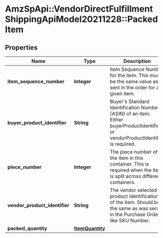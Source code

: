 # AmzSpApi::VendorDirectFulfillmentShippingApiModel20211228::PackedItem

## Properties
Name | Type | Description | Notes
------------ | ------------- | ------------- | -------------
**item_sequence_number** | **Integer** | Item Sequence Number for the item. This must be the same value as sent in the order for a given item. | 
**buyer_product_identifier** | **String** | Buyer&#x27;s Standard Identification Number (ASIN) of an item. Either buyerProductIdentifier or vendorProductIdentifier is required. | [optional] 
**piece_number** | **Integer** | The piece number of the item in this container. This is required when the item is split across different containers. | [optional] 
**vendor_product_identifier** | **String** | The vendor selected product identification of the item. Should be the same as was sent in the Purchase Order, like SKU Number. | [optional] 
**packed_quantity** | [**ItemQuantity**](ItemQuantity.md) |  | 

